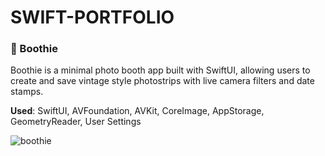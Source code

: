 # SWIFT-PORTFOLIO

### 📸 Boothie 
Boothie is a minimal photo booth app built with SwiftUI, allowing users to create and save vintage style photostrips with live camera filters and date stamps. 

**Used**: SwiftUI, AVFoundation, AVKit, CoreImage, AppStorage, GeometryReader, User Settings

![boothie](https://github.com/user-attachments/assets/97ac9db5-8444-455a-82c2-019013c6f336)
